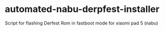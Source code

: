 # automated-nabu-derpfest-installer
Script for flashing Derfest Rom in fastboot mode for xiaomi pad 5 (nabu)
